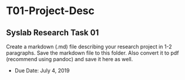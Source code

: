 # T01-Project-Desc
## Syslab Research Task 01

Create a markdown (.md) file describing your research project in 1-2 paragraphs. Save the markdown file to this folder. Also convert it to pdf (recommend using pandoc) and save it here as well.

* Due Date: July 4, 2019
